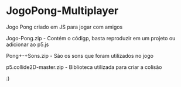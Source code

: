 # JogoPong-Multiplayer
Jogo Pong criado em JS para jogar com amigos

Jogo-Pong.zip - Contém o códigp, basta reproduzir em um projeto ou adicionar ao p5.js

Pong+-+Sons.zip - São os sons que foram utilizados no jogo

p5.collide2D-master.zip - Biblioteca utilizada para criar a colisão

:)
